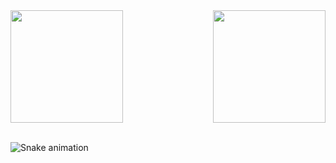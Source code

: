 <!-- <div ">
  <img width="50%" align="center" src="https://github-readme-stats.vercel.app/api?username=OscarLTC&hide=issues,stars&include_all_commits=true&show_icons=true&theme=tokyonight" />
  <img  align="center" src="https://github-readme-stats.vercel.app/api/top-langs/?username=OscarLTC&layout=compact&theme=tokyonight" />
</div> -->

<div>
   <img  height="180em" src="https://github-readme-stats.vercel.app/api?username=oscarltc&show_icons=true&theme=great-gatsby&include_all_commits=true&count_private=true"/>
  <img align="right" height="180em" src="https://github-readme-stats.vercel.app/api/top-langs/?username=oscarltc&layout=compact&langs_count=16&theme=great-gatsby"/>
</div>
<br>

![Snake animation](https://github.com/LuigiGF/LuigiGF/blob/output/github-contribution-grid-snake.svg)
